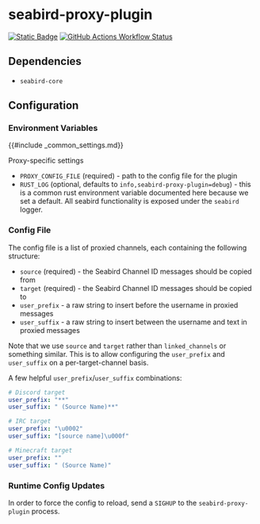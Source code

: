 # seabird-proxy-plugin

[![Static Badge](https://img.shields.io/badge/repository-blue?logo=git&label=%20&labelColor=grey&color=blue)](https://github.com/seabird-chat/seabird-proxy-plugin)
[![GitHub Actions Workflow Status](https://img.shields.io/github/actions/workflow/status/seabird-chat/seabird-proxy-plugin/docker-publish.yml)](https://github.com/seabird-chat/seabird-proxy-plugin/actions/workflows/docker-publish.yml)

## Dependencies

- `seabird-core`

## Configuration

### Environment Variables

{{#include _common_settings.md}}

Proxy-specific settings

- `PROXY_CONFIG_FILE` (required) - path to the config file for the plugin
- `RUST_LOG` (optional, defaults to `info,seabird-proxy-plugin=debug`) - this is
  a common rust environment variable documented here because we set a default.
  All seabird functionality is exposed under the `seabird` logger.

### Config File

The config file is a list of proxied channels, each containing the following
structure:

- `source` (required) - the Seabird Channel ID messages should be copied from
- `target` (required) - the Seabird Channel ID messages should be copied to
- `user_prefix` - a raw string to insert before the username in proxied messages
- `user_suffix` - a raw string to insert between the username and text in
  proxied messages

Note that we use `source` and `target` rather than `linked_channels` or
something similar. This is to allow configuring the `user_prefix` and
`user_suffix` on a per-target-channel basis.

A few helpful `user_prefix`/`user_suffix` combinations:

``` yaml
# Discord target
user_prefix: "**"
user_suffix: " (Source Name)**"

# IRC target
user_prefix: "\u0002"
user_suffix: "[source name]\u000f"

# Minecraft target
user_prefix: ""
user_suffix: " (Source Name)"
```

### Runtime Config Updates

In order to force the config to reload, send a `SIGHUP` to the
`seabird-proxy-plugin` process.
